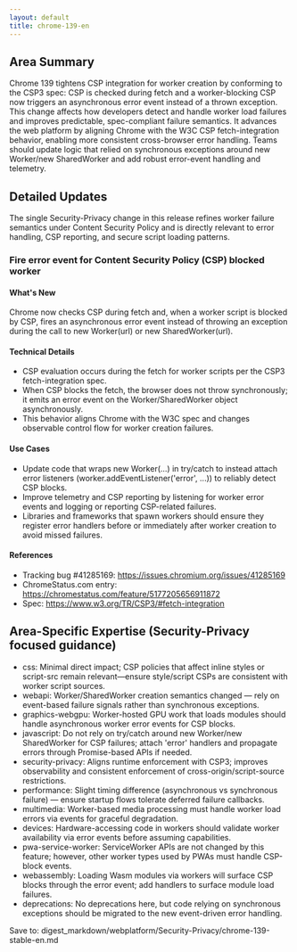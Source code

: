 ```yaml
---
layout: default
title: chrome-139-en
---
```


## Area Summary

Chrome 139 tightens CSP integration for worker creation by conforming to the CSP3 spec: CSP is checked during fetch and a worker-blocking CSP now triggers an asynchronous error event instead of a thrown exception. This change affects how developers detect and handle worker load failures and improves predictable, spec-compliant failure semantics. It advances the web platform by aligning Chrome with the W3C CSP fetch-integration behavior, enabling more consistent cross-browser error handling. Teams should update logic that relied on synchronous exceptions around new Worker/new SharedWorker and add robust error-event handling and telemetry.

## Detailed Updates

The single Security-Privacy change in this release refines worker failure semantics under Content Security Policy and is directly relevant to error handling, CSP reporting, and secure script loading patterns.

### Fire error event for Content Security Policy (CSP) blocked worker

#### What's New
Chrome now checks CSP during fetch and, when a worker script is blocked by CSP, fires an asynchronous error event instead of throwing an exception during the call to new Worker(url) or new SharedWorker(url).

#### Technical Details
- CSP evaluation occurs during the fetch for worker scripts per the CSP3 fetch-integration spec.
- When CSP blocks the fetch, the browser does not throw synchronously; it emits an error event on the Worker/SharedWorker object asynchronously.
- This behavior aligns Chrome with the W3C spec and changes observable control flow for worker creation failures.

#### Use Cases
- Update code that wraps new Worker(...) in try/catch to instead attach error listeners (worker.addEventListener('error', ...)) to reliably detect CSP blocks.
- Improve telemetry and CSP reporting by listening for worker error events and logging or reporting CSP-related failures.
- Libraries and frameworks that spawn workers should ensure they register error handlers before or immediately after worker creation to avoid missed failures.

#### References
- Tracking bug #41285169: https://issues.chromium.org/issues/41285169
- ChromeStatus.com entry: https://chromestatus.com/feature/5177205656911872
- Spec: https://www.w3.org/TR/CSP3/#fetch-integration

## Area-Specific Expertise (Security-Privacy focused guidance)

- css: Minimal direct impact; CSP policies that affect inline styles or script-src remain relevant—ensure style/script CSPs are consistent with worker script sources.
- webapi: Worker/SharedWorker creation semantics changed — rely on event-based failure signals rather than synchronous exceptions.
- graphics-webgpu: Worker-hosted GPU work that loads modules should handle asynchronous worker error events for CSP blocks.
- javascript: Do not rely on try/catch around new Worker/new SharedWorker for CSP failures; attach 'error' handlers and propagate errors through Promise-based APIs if needed.
- security-privacy: Aligns runtime enforcement with CSP3; improves observability and consistent enforcement of cross-origin/script-source restrictions.
- performance: Slight timing difference (asynchronous vs synchronous failure) — ensure startup flows tolerate deferred failure callbacks.
- multimedia: Worker-based media processing must handle worker load errors via events for graceful degradation.
- devices: Hardware-accessing code in workers should validate worker availability via error events before assuming capabilities.
- pwa-service-worker: ServiceWorker APIs are not changed by this feature; however, other worker types used by PWAs must handle CSP-block events.
- webassembly: Loading Wasm modules via workers will surface CSP blocks through the error event; add handlers to surface module load failures.
- deprecations: No deprecations here, but code relying on synchronous exceptions should be migrated to the new event-driven error handling.

Save to: digest_markdown/webplatform/Security-Privacy/chrome-139-stable-en.md

